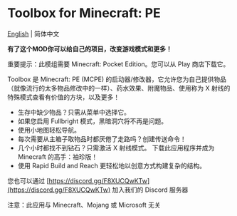 # Toolbox for Minecraft: PE
[English](README.old.md) | 简体中文

**有了这个MOD你可以给自己的项目，改变游戏模式和更多！**

重要提示：此模组需要 Minecraft: Pocket Edition。您可以从 Play 商店下载它。

Toolbox 是 Minecraft: PE (MCPE) 的启动器/修改器，它允许您为自己提供物品（就像流行的太多物品修改中的一样）、药水效果、附魔物品、使用称为 X 射线的特殊模式查看有价值的方块，以及更多！

- 生存中缺少物品？只需从菜单中选择它。
- 如果您启用 Fullbright 模式，黑暗洞穴将不再是问题。
- 使用小地图轻松导航。
- 每次需要从主箱子取物品时都厌倦了走路吗？创建传送命令！
- 几个小时都找不到钻石？只需激活 X 射线模式。
下载此应用程序并成为 Minecraft 的高手：袖珍版！
- 使用 Rapid Build and Reach 更轻松地以创意方式构建复杂的结构。

您也可以通过 [https://discord.gg/F8XUCQwKTw](https://discord.gg/F8XUCQwKTw) 加入我们的 Discord 服务器

注意：此应用与 Minecraft、Mojang 或 Microsoft 无关